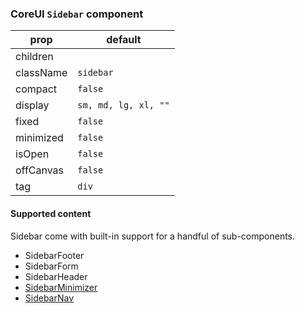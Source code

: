 ### CoreUI `Sidebar` component


prop | default
--- | ---
children |
className | `sidebar`
compact | `false`
display | `sm, md, lg, xl, ""` 
fixed | `false`
minimized | `false`
isOpen | `false`
offCanvas | `false`
tag | `div`


#### Supported content
Sidebar come with built-in support for a handful of sub-components.

- SidebarFooter
- SidebarForm
- SidebarHeader
- [SidebarMinimizer](./SidebarMinimizer.md)
- [SidebarNav](./SidebarNav.md)

